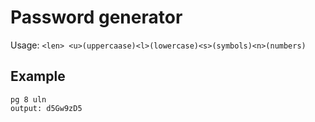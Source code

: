 # Password generator

Usage: `<len> <u>(uppercaase)<l>(lowercase)<s>(symbols)<n>(numbers)` 

## Example
`pg 8 uln`    
`output: d5Gw9zD5`
